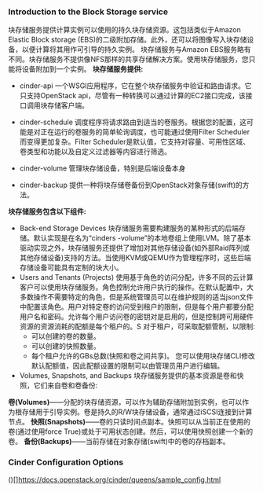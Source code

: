 ### Introduction to the Block Storage service
块存储服务提供计算实例可以使用的持久块存储资源。这包括类似于Amazon Elastic Block storage (EBS)的二级附加存储。此外，还可以将图像写入块存储设备，以便计算将其用作可引导的持久实例。
块存储服务与Amazon EBS服务略有不同。块存储服务不提供像NFS那样的共享存储解决方案。使用块存储服务，您只能将设备附加到一个实例。
**块存储服务提供:**
* cinder-api
一个WSGI应用程序，它在整个块存储服务中验证和路由请求。它只支持OpenStack api，尽管有一种转换可以通过计算的EC2接口完成，该接口调用块存储客户端。

* cinder-schedule
调度程序将请求路由到适当的卷服务。根据您的配置，这可能是对正在运行的卷服务的简单轮询调度，也可能通过使用Filter Scheduler而变得更加复杂。Filter Scheduler是默认值，它支持对容量、可用性区域、卷类型和功能以及自定义过滤器等内容进行筛选。

* cinder-volume
管理块存储设备，特别是后端设备本身

* cinder-backup
提供一种将块存储卷备份到OpenStack对象存储(swift)的方法。

**块存储服务包含以下组件:**
* Back-end Storage Devices
块存储服务需要构建服务的某种形式的后端存储。默认实现是在名为“cinders -volume”的本地卷组上使用LVM。除了基本驱动实现之外，块存储服务还提供了增加对其他存储设备(如外部Raid阵列或其他存储设备)支持的方法。当使用KVM或QEMU作为管理程序时，这些后端存储设备可能具有定制的块大小。
* Users and Tenants (Projects)
使用基于角色的访问分配，许多不同的云计算客户可以使用块存储服务。角色控制允许用户执行的操作。在默认配置中，大多数操作不需要特定的角色，但是系统管理员可以在维护规则的适当json文件中配置该角色。用户对特定卷的访问受到租户的限制，但是每个用户都要分配用户名和密码。允许每个用户访问卷的密钥对是启用的，但是控制跨可用硬件资源的资源消耗的配额是每个租户的。S
对于租户，可采取配额管制，以限制:
  * 可以创建的卷的数量。
  * 可以创建的快照数量。
  * 每个租户允许的GBs总数(快照和卷之间共享)。
您可以使用块存储CLI修改默认配额值，因此配额设置的限制可以由管理员用户进行编辑。
* Volumes, Snapshots, and Backups
块存储服务提供的基本资源是卷和快照，它们来自卷和卷备份:

**卷(Volumes)**——分配的块存储资源，可以作为辅助存储附加到实例，也可以作为根存储用于引导实例。卷是持久的R/W块存储设备，通常通过iSCSI连接到计算节点。
**快照(Snapshots)**——卷的只读时间点副本。快照可以从当前正在使用的卷(通过使用force True)或处于可用状态创建。然后，可以使用快照创建一个新的卷。
**备份(Backups)**——当前存储在对象存储(swift)中的卷的存档副本。

### Cinder Configuration Options
()[]https://docs.openstack.org/cinder/queens/sample_config.html
